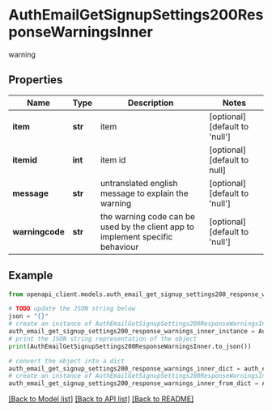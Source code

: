 # AuthEmailGetSignupSettings200ResponseWarningsInner

warning

## Properties

Name | Type | Description | Notes
------------ | ------------- | ------------- | -------------
**item** | **str** | item | [optional] [default to 'null']
**itemid** | **int** | item id | [optional] [default to null]
**message** | **str** | untranslated english message to explain the warning | [optional] [default to 'null']
**warningcode** | **str** | the warning code can be used by the client app to implement specific behaviour | [optional] [default to 'null']

## Example

```python
from openapi_client.models.auth_email_get_signup_settings200_response_warnings_inner import AuthEmailGetSignupSettings200ResponseWarningsInner

# TODO update the JSON string below
json = "{}"
# create an instance of AuthEmailGetSignupSettings200ResponseWarningsInner from a JSON string
auth_email_get_signup_settings200_response_warnings_inner_instance = AuthEmailGetSignupSettings200ResponseWarningsInner.from_json(json)
# print the JSON string representation of the object
print(AuthEmailGetSignupSettings200ResponseWarningsInner.to_json())

# convert the object into a dict
auth_email_get_signup_settings200_response_warnings_inner_dict = auth_email_get_signup_settings200_response_warnings_inner_instance.to_dict()
# create an instance of AuthEmailGetSignupSettings200ResponseWarningsInner from a dict
auth_email_get_signup_settings200_response_warnings_inner_from_dict = AuthEmailGetSignupSettings200ResponseWarningsInner.from_dict(auth_email_get_signup_settings200_response_warnings_inner_dict)
```
[[Back to Model list]](../README.md#documentation-for-models) [[Back to API list]](../README.md#documentation-for-api-endpoints) [[Back to README]](../README.md)



